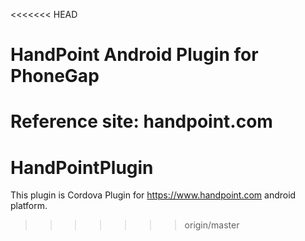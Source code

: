 <<<<<<< HEAD
# HandPoint Android Plugin for PhoneGap

Reference site: handpoint.com
=======
HandPointPlugin
===============
This plugin is Cordova Plugin for https://www.handpoint.com android platform.

>>>>>>> origin/master

